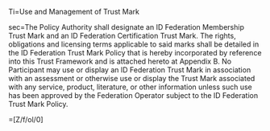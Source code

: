 Ti=Use and Management of Trust Mark

sec=The Policy Authority shall designate an ID Federation Membership Trust Mark and an ID Federation Certification Trust Mark. The rights, obligations and licensing terms applicable to said marks shall be detailed in the ID Federation Trust Mark Policy that is hereby incorporated by reference into this Trust Framework and is attached hereto at Appendix B. No Participant may use or display an ID Federation Trust Mark in association with an assessment or otherwise use or display the Trust Mark associated with any service, product, literature, or other information unless such use has been approved by the Federation Operator subject to the ID Federation Trust Mark Policy.

=[Z/f/ol/0]